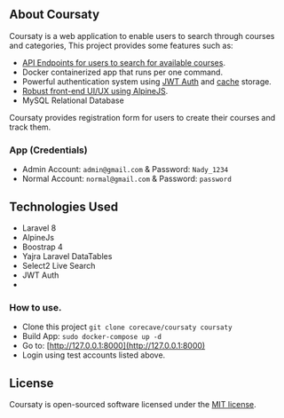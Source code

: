 ## About Coursaty

Coursaty is a web application to enable users to search through courses and categories, This project provides some features such as:

-   [API Endpoints for users to search for available courses](https://documenter.getpostman.com/view/12757027/TzJshJxY).
-   Docker containerized app that runs per one command.
-   Powerful authentication system using [JWT Auth](https://jwt-auth.readthedocs.io/en/develop/laravel-installation/) and [cache](https://laravel.com/docs/cache) storage.
-   [Robust front-end UI/UX using AlpineJS](https://github.com/alpinejs/alpine).
-   MySQL Relational Database

Coursaty provides registration form for users to create their courses and track them.

### App (Credentials)

-   Admin Account: `admin@gmail.com` & Password: `Nady_1234`
-   Normal Account: `normal@gmail.com` & Password: `password`

## Technologies Used

-   Laravel 8
-   AlpineJs
-   Boostrap 4
-   Yajra Laravel DataTables
-   Select2 Live Search
-   JWT Auth
-

### How to use.

-   Clone this project `git clone corecave/coursaty coursaty`
-   Build App: `sudo docker-compose up -d`
-   Go to: [http://127.0.0.1:8000](http://127.0.0.1:8000)
-   Login using test accounts listed above.

## License

Coursaty is open-sourced software licensed under the [MIT license](https://opensource.org/licenses/MIT).

